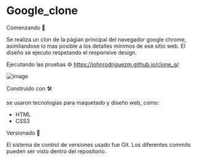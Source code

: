 # Google_clone

Comenzando 🚀

Se realiza un clon de la págian principal del navegador google chrome, asimilandose lo mas posible a los detalles mínimos de ese sitio web.
El diseño se ejecuto respetando el responsive design.

Ejecutando las pruebas ⚙️
https://johnrodriguezm.github.io/clone_g/

![image](https://user-images.githubusercontent.com/87795271/130886204-6ca8d0ff-7f82-4e5d-8f30-2fd32e79dbf5.png)

Construido con 🛠️

se usaron tecnologías para maquetado y diseño web, como:

- HTML
- CSS3

Versionado 📌

El sistema de control de versiones usado fue Git. 
Los diferentes commits pueden ser visto dentro del repositorio. 




